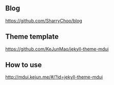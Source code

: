 ## Blog
https://github.com/SharryChoo/blog

## Theme template
https://github.com/KeJunMao/jekyll-theme-mdui

## How to use
http://mdui.kejun.me/#/?id=jekyll-theme-mdui
